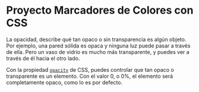 # Proyecto Marcadores de Colores con CSS

La opacidad, describe qué tan opaco o sin transparencia es algún objeto. Por ejemplo, una pared sólida es opaca y ninguna luz puede pasar a través de ella. Pero un vaso de vidrio es mucho más transparente, y puedes ver a través de él hacia el otro lado.

Con la propiedad [`opacity`][1] de CSS, puedes controlar que tan opaco o transparente es un elemento. Con el valor 0, o 0%, el elemento será completamente opaco, como lo es por defecto.

[1]: https://developer.mozilla.org/es/docs/Web/CSS/opacity

